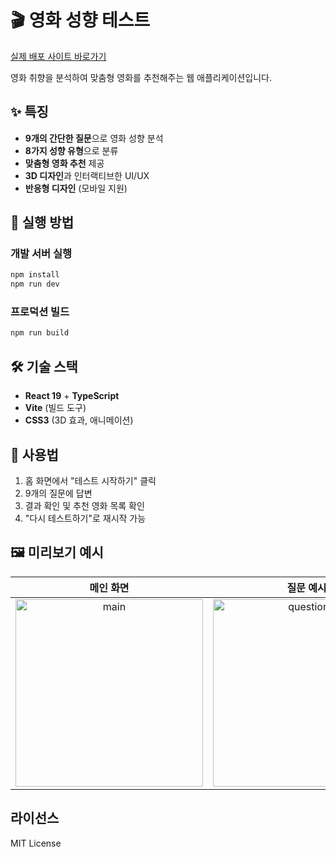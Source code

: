 # 🎬 영화 성향 테스트

[실제 배포 사이트 바로가기](https://cineprofile.netlify.app/)

영화 취향을 분석하여 맞춤형 영화를 추천해주는 웹 애플리케이션입니다.

## ✨ 특징

- **9개의 간단한 질문**으로 영화 성향 분석
- **8가지 성향 유형**으로 분류
- **맞춤형 영화 추천** 제공
- **3D 디자인**과 인터랙티브한 UI/UX
- **반응형 디자인** (모바일 지원)

## 🚀 실행 방법

### 개발 서버 실행

```bash
npm install
npm run dev
```

### 프로덕션 빌드

```bash
npm run build
```

## 🛠️ 기술 스택

- **React 19** + **TypeScript**
- **Vite** (빌드 도구)
- **CSS3** (3D 효과, 애니메이션)

## 📱 사용법

1. 홈 화면에서 "테스트 시작하기" 클릭
2. 9개의 질문에 답변
3. 결과 확인 및 추천 영화 목록 확인
4. "다시 테스트하기"로 재시작 가능

## 🖼️ 미리보기 예시

| 메인 화면 | 질문 예시 | 결과 예시 |
|:---------:|:---------:|:---------:|
| <img width="300" src="https://github.com/user-attachments/assets/eaa1978a-6422-46c4-966e-5d563aa967f7" alt="main" /> | <img width="300" src="https://github.com/user-attachments/assets/b4df5972-21a4-496a-9c4b-cabfa54652c3" alt="question1" /> | <img width="300" src="https://github.com/user-attachments/assets/b6014db5-2155-4c93-adab-4ae9a9c3f40f" alt="result" /> |


## 라이선스

MIT License
